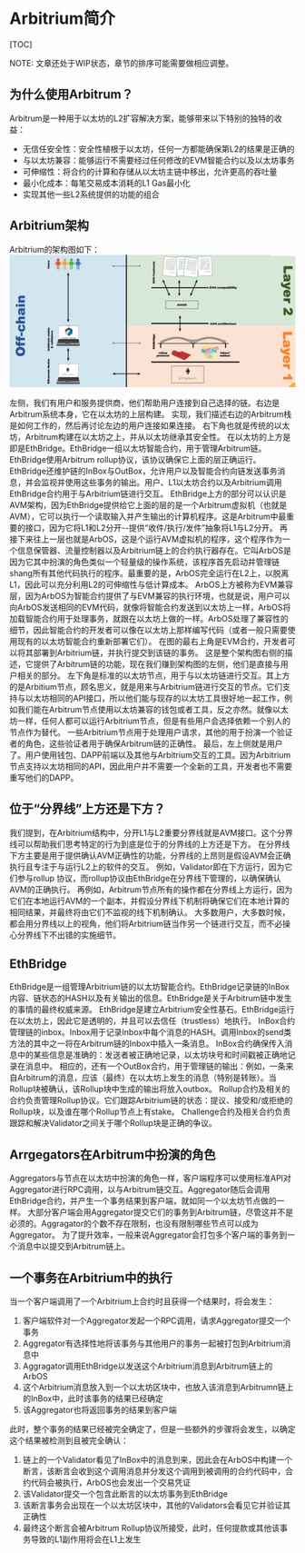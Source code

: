 # Arbitrium简介

[TOC]

NOTE: 文章还处于WIP状态，章节的排序可能需要做相应调整。

## 为什么使用Arbitrum？
Arbitrum是一种用于以太坊的L2扩容解决方案，能够带来以下特别的独特的收益：
  - 无信任安全性：安全性植根于以太坊，任何一方都能确保第L2的结果是正确的
  - 与以太坊兼容：能够运行不需要经过任何修改的EVM智能合约以及以太坊事务
  - 可伸缩性：将合约的计算和存储从以太坊主链中移出，允许更高的吞吐量
  - 最小化成本：每笔交易成本消耗的L1 Gas最小化
  - 实现其他一些L2系统提供的功能的组合

## Arbitrium架构
Arbitrium的架构图如下：
![Arbitrium架构图](./images/Arbitrium_Architecture.png)

左侧，我们有用户和服务提供商，他们帮助用户连接到自己选择的链。右边是Arbitrum系统本身，它在以太坊的上层构建。
实现，我们描述右边的Arbitrum栈是如何工作的，然后再讨论左边的用户连接如果连接。
右下角也就是传统的以太坊，Arbitrum构建在以太坊之上，并从以太坊继承其安全性。
在以太坊的上方是即是EthBridge。EthBridge一组以太坊智能合约，用于管理Arbitrum链。EthBridge使用Arbitrum rollup协议，该协议确保它上面的层正确运行。EthBridge还维护链的InBox与OutBox，允许用户以及智能合约向链发送事务消息，并会监视并使用这些事务的输出。用户、L1以太坊合约以及Arbitrium调用EthBridge合约用于与Arbitrium链进行交互。
EthBridge上方的部分可以认识是AVM架构，因为EthBridge提供给它上面的层的是一个Arbitrum虚拟机（也就是AVM），它可以执行一个读取输入并产生输出的计算机程序。这是Arbitrum中最重要的接口，因为它将L1和L2分开--提供“收件/执行/发件”抽象将L1与L2分开。
再接下来往上一层也就是ArbOS，这是个运行AVM虚拟机的程序，这个程序作为一个信息保管器、流量控制器以及Arbitrium链上的合约执行器存在。它叫ArbOS是因为它其中扮演的角色类似一个轻量级的操作系统，该程序首先启动并管理链shang所有其他代码执行的程序。最重要的是，ArbOS完全运行在L2上，以脱离L1，因此可以充分利用L2的可伸缩性与低计算成本。
ArbOS上方被称为EVM兼容层，因为ArbOS为智能合约提供了与EVM兼容的执行环境，也就是说，用户可以向ArbOS发送相同的EVM代码，就像将智能合约发送到以太坊上一样，ArbOS将加载智能合约用于处理事务，就跟在以太坊上做的一样。ArbOS处理了兼容性的细节，因此智能合约的开发者可以像在以太坊上那样编写代码（或者一般只需要使用现有的以太坊智能合约重新部署它们）。
在图的最右上角是EVM合约，开发者可以将其部署到Arbitrium链，并执行提交到该链的事务。
这是整个架构图右侧的描述，它提供了Arbitrum链的功能，现在我们赚到架构图的左侧，他们是直接与用户相关的部分。
左下角是标准的以太坊节点，用于与以太坊链进行交互。其上方的是Arbitium节点，顾名思义，就是用来与Arbitrium链进行交互的节点。它们支持与以太坊相同的API接口，所以他们能与现存的以太坊工具很好地一起工作，例如我们能在Arbitrum节点使用以太坊兼容的钱包或者工具，反之亦然。就像以太坊一样，任何人都可以运行Arbitrium节点，但是有些用户会选择依赖一个别人的节点作为替代。
一些Arbitrium节点用于处理用户请求，其他的用于扮演一个验证者的角色，这些验证者用于确保Arbitrum链的正确性。
最后，左上侧就是用户了。用户使用钱包、DAPP前端以及其他与Arbitrium交互的工具。因为Arbitrium节点支持以太坊相同的API，因此用户并不需要一个全新的工具，开发者也不需要重写他们的DAPP。

## 位于“分界线”上方还是下方？
我们提到，在Arbitrium结构中，分开L1与L2重要分界线就是AVM接口。这个分界线可以帮助我们思考特定的行为到底是位于的分界线的上方还是下方。
在分界线下方主要是用于提供确认AVM正确性的功能，分界线的上昂则是假设AVM会正确执行且专注于与运行L2上的软件的交互。
例如，Validator即在下方运行，因为它们参与rollup 协议，而rollup协议由EthBridge在分界线下管理的，以确保确认AVM的正确执行。
再例如，Arbitrum节点所有的操作都在分界线上方运行，因为它们在本地运行AVM的一个副本，并假设分界线下机制将确保它们在本地计算的相同结果，并最终将由它们不监视的线下机制确认。
大多数用户，大多数时候，都会用分界线以上的视角，他们将Arbitrium链当作另一个链进行交互，而不必操心分界线下不出错的实施细节。

## EthBridge
EthBridge是一组管理Arbitrium链的以太坊智能合约。EthBridge记录链的InBox内容、链状态的HASH以及有关输出的信息。EthBridge是关于Arbitrum链中发生的事情的最终权威来源。
EthBridge是建立Arbitrium安全性基石。EthBridge运行在以太坊上，因此它是透明的，并且可以去信任（trustless）地执行。
InBox合约管理链的inbox。Inbox用于记录Inbox中每个消息的HASH。调用Inbox的send类方法的其中之一将在Arbitrum链的Inbox中插入一条消息。
InBox合约确保传入消息中的某些信息是准确的：发送者被正确地记录，以太坊块号和时间戳被正确地记录在消息中。
相应的，还有一个OutBox合约，用于管理链的输出：例如，一条来自Arbitrum的消息，应该（最终）在以太坊上发生的消息（特别是转账）。当Rollup块被确认，该Rollup块中生成的输出将放入outbox。
Rollup合约及相关的合约负责管理Rollup协议。它们跟踪Arbitrium链的状态：提议、接受和/或拒绝的Rollup块，以及谁在哪个Rollup节点上有stake。
Challenge合约及相关合约负责跟踪和解决Validator之间关于哪个Rollup块是正确的争议。

## Arrgegators在Arbitrum中扮演的角色
Aggregators与节点在以太坊中扮演的角色一样，客户端程序可以使用标准API对Aggregator进行RPC调用，以与Arbitrum链交互。Aggregator随后会调用EthBridge合约，并产生一个事务结果到客户端，就如同一个以太坊节点做的一样。
大部分客户端会用Aggregator提交它们的事务到Arbitrum链，尽管这并不是必须的。Aggragator的个数不存在限制，也没有限制哪些节点可以成为Aggregator。
为了提升效率，一般来说Aggregator会打包多个客户端的事务到一个消息中以提交到Arbitrum链上。

## 一个事务在Arbitrium中的执行
当一个客户端调用了一个Arbitrium上合约时且获得一个结果时，将会发生：
  1. 客户端软件对一个Aggregator发起一个RPC调用，请求Aggregator提交一个事务
  2. Aggregator有选择性地将该事务与其他用户的事务一起被打包到Arbitrium消息中
  3. Aggragator调用EthBridge以发送这个Arbitrium消息到Arbitrum链上的ArbOS
  4. 这个Arbitrium消息放入到一个以太坊区块中，也放入该消息到Arbitrumn链上的InBox中，此时该事务的结果已经确定
  5. 该Aggregator也将返回事务的结果到客户端

此时，整个事务的结果已经被完全确定了，但是一些额外的步骤将会发生，以确定这个结果被检测到且被完全确认：
  1. 链上的一个Validator看见了InBox中的消息到来，因此会在ArbOS中构建一个断言，该断言会收到这个调用消息并分发这个调用到被调用的合约代码中，合约代码会被执行，ArbOS也会发出一个交易凭证
  2. 该Validator提交一个包含此断言的以太坊事务到EthBridge
  3. 该断言事务会出现在一个以太坊区块中，其他的Validators会看见它并验证其正确性
  4. 最终这个断言会被Arbitrum Rollup协议所接受，此时，任何提款或其他该事务导致的L1副作用将会在L1上发生
